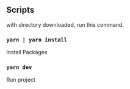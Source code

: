 ## Scripts

with directory downloaded, run this command.

### `yarn | yarn install`

Install Packages

### `yarn dev `

Run project

